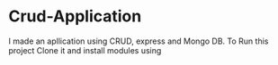 # Crud-Application
I made an apllication using CRUD, express and Mongo DB. To Run this project Clone it and install modules using
